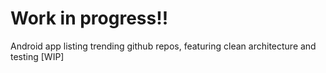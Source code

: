 # Work in progress!!
Android app listing trending github repos, featuring clean architecture and testing [WIP]
